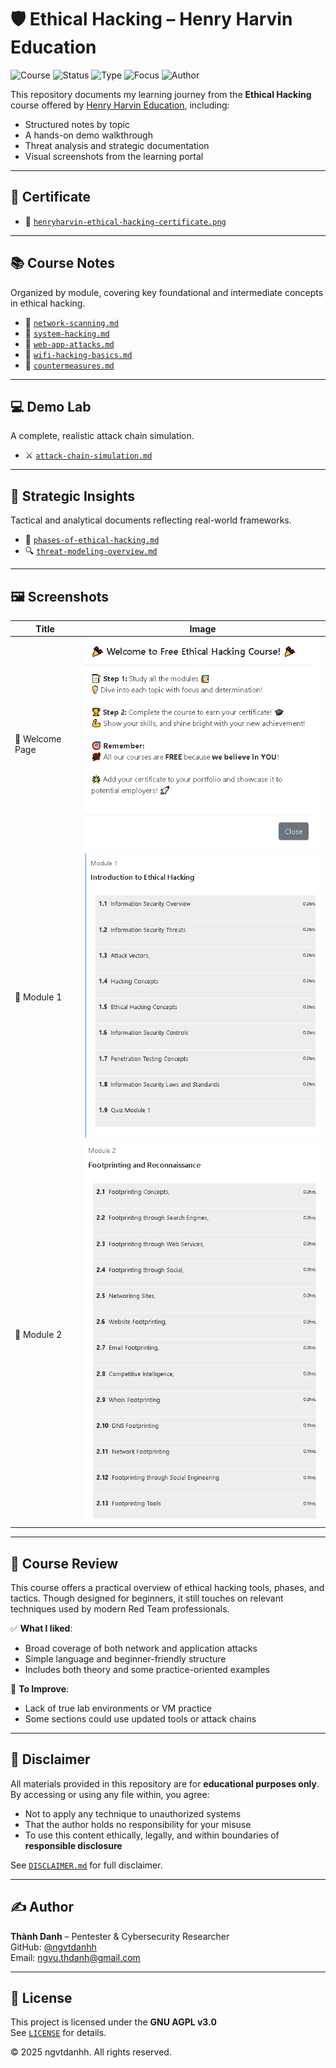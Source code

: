 # 🛡️ Ethical Hacking – Henry Harvin Education

![Course](https://img.shields.io/badge/HenryHarvin-Certified-brightgreen?style=flat-square&logo=hackthebox)
![Status](https://img.shields.io/badge/Status-Completed-blue?style=flat-square&logo=verizon)
![Type](https://img.shields.io/badge/Type-Self--Study-orange?style=flat-square&logo=readthedocs)
![Focus](https://img.shields.io/badge/Track-Cybersecurity-informational?style=flat-square&logo=target)
![Author](https://img.shields.io/badge/Maintainer-Thành%20Danh-blueviolet?style=flat-square&logo=github)

This repository documents my learning journey from the **Ethical Hacking** course offered by [Henry Harvin Education](https://www.henryharvin.com/courses/ethical-hacking-course), including:

- Structured notes by topic
- A hands-on demo walkthrough
- Threat analysis and strategic documentation
- Visual screenshots from the learning portal

---

## 📜 Certificate

- 📄 [`henryharvin-ethical-hacking-certificate.png`](./cert/henryharvin-ethical-hacking-certificate.png)

---

## 📚 Course Notes

Organized by module, covering key foundational and intermediate concepts in ethical hacking.

- 📘 [`network-scanning.md`](./notes/network-scanning.md)
- 📘 [`system-hacking.md`](./notes/system-hacking.md)
- 📘 [`web-app-attacks.md`](./notes/web-app-attacks.md)
- 📘 [`wifi-hacking-basics.md`](./notes/wifi-hacking-basics.md)
- 📘 [`countermeasures.md`](./notes/countermeasures.md)

---

## 💻 Demo Lab

A complete, realistic attack chain simulation.

- ⚔️ [`attack-chain-simulation.md`](./demo/attack-chain-simulation.md)

---

## 🧠 Strategic Insights

Tactical and analytical documents reflecting real-world frameworks.

- 📌 [`phases-of-ethical-hacking.md`](./strategy/phases-of-ethical-hacking.md)
- 🔍 [`threat-modeling-overview.md`](./analysis/threat-modeling-overview.md)

---

## 🖼️ Screenshots

| Title             | Image |
|------------------|-------|
| 🏁 Welcome Page   | ![](./screenshots/henryharvin-welcome.png) |
| 🧩 Module 1       | ![](./screenshots/henryharvin-module1.png) |
| 🧠 Module 2       | ![](./screenshots/henryharvin-module2.png) |

---

## 📝 Course Review

This course offers a practical overview of ethical hacking tools, phases, and tactics. Though designed for beginners, it still touches on relevant techniques used by modern Red Team professionals.

✅ **What I liked**:
- Broad coverage of both network and application attacks  
- Simple language and beginner-friendly structure  
- Includes both theory and some practice-oriented examples

📌 **To Improve**:
- Lack of true lab environments or VM practice  
- Some sections could use updated tools or attack chains

---

## 🧾 Disclaimer

All materials provided in this repository are for **educational purposes only**.  
By accessing or using any file within, you agree:

- Not to apply any technique to unauthorized systems  
- That the author holds no responsibility for your misuse  
- To use this content ethically, legally, and within boundaries of **responsible disclosure**

See [`DISCLAIMER.md`](./DISCLAIMER.md) for full disclaimer.

---

## ✍️ Author

**Thành Danh** – Pentester & Cybersecurity Researcher  
GitHub: [@ngvtdanhh](https://github.com/ngvtdanhh)  
Email: ngvu.thdanh@gmail.com

---

## 📄 License

This project is licensed under the **GNU AGPL v3.0**  
See [`LICENSE`](./LICENSE) for details.

© 2025 ngvtdanhh. All rights reserved.
